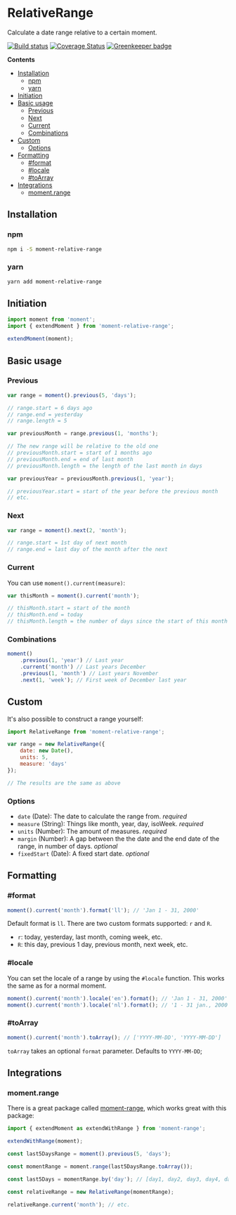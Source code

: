 RelativeRange
=============

Calculate a date range relative to a certain moment.

[![Build status](https://api.travis-ci.org/Swydo/moment-relative-range.png)](https://travis-ci.org/Swydo/moment-relative-range)
[![Coverage Status](https://coveralls.io/repos/github/Swydo/moment-relative-range/badge.svg)](https://coveralls.io/github/Swydo/moment-relative-range) [![Greenkeeper badge](https://badges.greenkeeper.io/Swydo/moment-relative-range.svg)](https://greenkeeper.io/)

<!-- START doctoc generated TOC please keep comment here to allow auto update -->
<!-- DON'T EDIT THIS SECTION, INSTEAD RE-RUN doctoc TO UPDATE -->
**Contents**

- [Installation](#installation)
  - [npm](#npm)
  - [yarn](#yarn)
- [Initiation](#initiation)
- [Basic usage](#basic-usage)
  - [Previous](#previous)
  - [Next](#next)
  - [Current](#current)
  - [Combinations](#combinations)
- [Custom](#custom)
  - [Options](#options)
- [Formatting](#formatting)
  - [#format](#format)
  - [#locale](#locale)
  - [#toArray](#toarray)
- [Integrations](#integrations)
  - [moment.range](#momentrange)

<!-- END doctoc generated TOC please keep comment here to allow auto update -->

## Installation

### npm
```bash
npm i -S moment-relative-range
```

### yarn
```bash
yarn add moment-relative-range
```

## Initiation
```js
import moment from 'moment';
import { extendMoment } from 'moment-relative-range';

extendMoment(moment);
```

## Basic usage

### Previous
```js
var range = moment().previous(5, 'days');

// range.start = 6 days ago
// range.end = yesterday
// range.length = 5

var previousMonth = range.previous(1, 'months');

// The new range will be relative to the old one
// previousMonth.start = start of 1 months ago
// previousMonth.end = end of last month
// previousMonth.length = the length of the last month in days

var previousYear = previousMonth.previous(1, 'year');

// previousYear.start = start of the year before the previous month
// etc.
```

### Next

```js
var range = moment().next(2, 'month');

// range.start = 1st day of next month
// range.end = last day of the month after the next
```

### Current
You can use `moment().current(measure)`:

```js
var thisMonth = moment().current('month');

// thisMonth.start = start of the month
// thisMonth.end = today
// thisMonth.length = the number of days since the start of this month
```

### Combinations

```js
moment()
    .previous(1, 'year') // Last year
    .current('month') // Last years December
    .previous(1, 'month') // Last years November
    .next(1, 'week'); // First week of December last year
```

## Custom
It's also possible to construct a range yourself:

```js
import RelativeRange from 'moment-relative-range';

var range = new RelativeRange({
    date: new Date(),
    units: 5,
    measure: 'days'
});

// The results are the same as above
```

### Options

- `date` (Date): The date to calculate the range from. _required_
- `measure` (String): Things like month, year, day, isoWeek. _required_
- `units` (Number): The amount of measures. _required_
- `margin` (Number): A gap between the the date and the end date of the range, in number of days. _optional_
- `fixedStart` (Date): A fixed start date. _optional_

## Formatting

### #format

```js
moment().current('month').format('ll'); // 'Jan 1 - 31, 2000'
```

Default format is `ll`. There are two custom formats supported: `r` and `R`.

- `r`: today, yesterday, last month, coming week, etc.
- `R`: this day, previous 1 day, previous month, next week, etc.

### #locale
You can set the locale of a range by using the `#locale` function. This works the same as for a normal moment.

```js
moment().current('month').locale('en').format(); // 'Jan 1 - 31, 2000'
moment().current('month').locale('nl').format(); // '1 - 31 jan., 2000'
```

### #toArray

```js
moment().current('month').toArray(); // ['YYYY-MM-DD', 'YYYY-MM-DD']
```

`toArray` takes an optional `format` parameter. Defaults to `YYYY-MM-DD`;

## Integrations

### moment.range

There is a great package called [moment-range](https://www.npmjs.com/package/moment-range), which works great with this package:

```js
import { extendMoment as extendWithRange } from 'moment-range';

extendWithRange(moment);

const last5DaysRange = moment().previous(5, 'days');

const momentRange = moment.range(last5DaysRange.toArray());

const last5Days = momentRange.by('day'); // [day1, day2, day3, day4, day5]

const relativeRange = new RelativeRange(momentRange);

relativeRange.current('month'); // etc.
```
